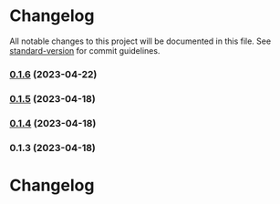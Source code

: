 # Changelog

All notable changes to this project will be documented in this file. See [standard-version](https://github.com/conventional-changelog/standard-version) for commit guidelines.

### [0.1.6](https://github.com/developling-webdevelopment/renovate-config/compare/v0.1.5...v0.1.6) (2023-04-22)

### [0.1.5](https://github.com/developling-webdevelopment/renovate-config/compare/v0.1.4...v0.1.5) (2023-04-18)

### [0.1.4](https://github.com/developling-webdevelopment/renovate-config/compare/v0.1.3...v0.1.4) (2023-04-18)

### 0.1.3 (2023-04-18)

# Changelog
